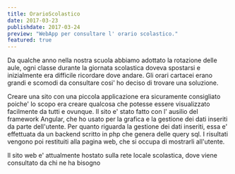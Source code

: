 ```yaml
---
title: OrarioScolastico
date: 2017-03-23
publishdate: 2017-03-24
preview: "WebApp per consultare l' orario scolastico."
featured: true
---
```


Da qualche anno nella nostra scuola abbiamo adottato la rotazione delle aule, ogni classe durante la giornata scolastica doveva spostarsi e inizialmente era difficile ricordare dove andare. Gli orari cartacei erano grandi e scomodi da consultare cosi' ho deciso di trovare una soluzione.

Creare una sito con una piccola applicazione era sicuramente consigliato poiche' lo scopo era creare qualcosa che potesse essere visualizzato facilmente da tutti e ovunque. Il sito e' stato fatto con l' ausilio del framework Angular, che ho usato per la grafica e la gestione dei dati inseriti da parte dell'utente. Per quanto riguarda la gestione dei dati inseriti, essa e' effettuata da un backend scritto in php che genera delle query sql. I risultati vengono poi restituiti alla pagina web, che si occupa di mostrarli all'utente.

Il sito web e' attualmente hostato sulla rete locale scolastica, dove viene consultato da chi ne ha bisogno
